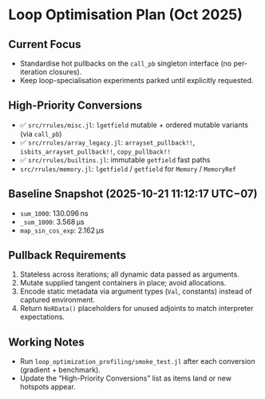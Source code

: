# Loop Optimisation Plan (Oct 2025)

## Current Focus
- Standardise hot pullbacks on the `call_pb` singleton interface (no per-iteration closures).
- Keep loop-specialisation experiments parked until explicitly requested.

## High-Priority Conversions
- ✅ `src/rrules/misc.jl`: `lgetfield` mutable + ordered mutable variants (via `call_pb`)
- ✅ `src/rrules/array_legacy.jl`: `arrayset_pullback!!`, `isbits_arrayset_pullback!!`, `copy_pullback!!`
- ✅ `src/rrules/builtins.jl`: immutable `getfield` fast paths
- `src/rrules/memory.jl`: `lgetfield` / `getfield` for `Memory` / `MemoryRef`

## Baseline Snapshot (2025-10-21 11:12:17 UTC−07)
- `sum_1000`: 130.096 ns  
- `_sum_1000`: 3.568 μs  
- `map_sin_cos_exp`: 2.162 μs

## Pullback Requirements
1. Stateless across iterations; all dynamic data passed as arguments.
2. Mutate supplied tangent containers in place; avoid allocations.
3. Encode static metadata via argument types (`Val`, constants) instead of captured environment.
4. Return `NoRData()` placeholders for unused adjoints to match interpreter expectations.

## Working Notes
- Run `loop_optimization_profiling/smoke_test.jl` after each conversion (gradient + benchmark).
- Update the “High-Priority Conversions” list as items land or new hotspots appear.
